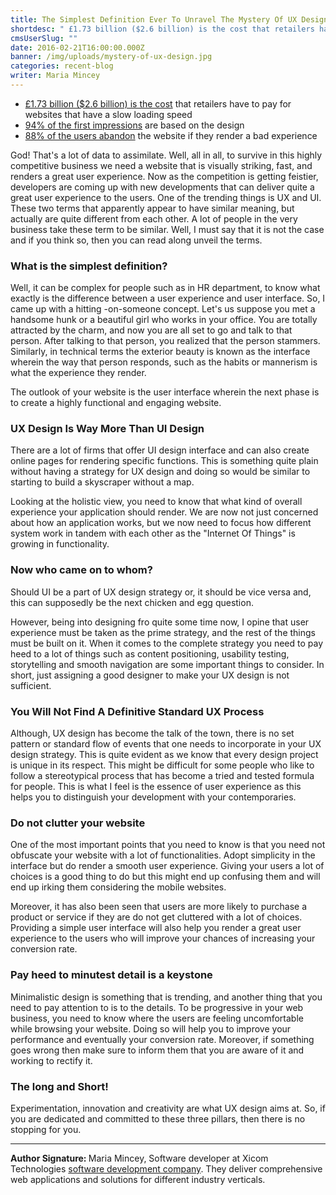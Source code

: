 ```yaml
---
title: The Simplest Definition Ever To Unravel The Mystery Of UX Design
shortdesc: " £1.73 billion ($2.6 billion) is the cost that retailers have to pay for websites that have a slow loading speed  94% of the first impressions are based on the design  88% of the users abandon the website if they render a bad experience"
cmsUserSlug: ""
date: 2016-02-21T16:00:00.000Z
banner: /img/uploads/mystery-of-ux-design.jpg
categories: recent-blog
writer: Maria Mincey
---
```


<ul class="circle-list"><li><a href="https://econsultancy.com/blog/9790-slow-loading-websites-cost-retailers-1-73bn-in-lost-sales-each-year" target="_blank">£1.73 billion ($2.6 billion) is the cost</a> that retailers have to pay for websites that have a slow loading speed</li><li><a href="https://www.researchgate.net/publication/221516871_Trust_and_mistrust_of_online_health_sites" target="_blank">94% of the first impressions</a> are based on the design</li><li><a href="https://twitter.com/intent/tweet?text=" target="_blank">88% of the users abandon</a> the website if they render a bad experience</li></ul>
 
God! That's a lot of data to assimilate. Well, all in all, to survive in this highly competitive business we need a  website that is visually striking, fast, and renders a great user experience. Now as the competition is getting feistier, developers are coming up with new developments that can deliver quite a great user experience to the users. One of the trending things is UX and UI. These two terms that apparently appear to have similar meaning, but actually are quite different from each other. A lot of people in the very business take these term to be similar. Well, I must say that it is  not the case and if you think so, then you can read along unveil the terms. 

### What is the simplest definition? 

Well, it can be complex for people such as in HR department, to know what exactly is the difference between a user experience and user interface. So, I came up with a hitting -on-someone concept. Let's us suppose you met a handsome hunk or a beautiful girl who works in your office. You are totally attracted by the charm, and now you are all set to go and talk to that person. After talking to that person, you realized that the person stammers. Similarly, in technical terms the exterior beauty is known as the interface wherein the way that person responds, such as the habits or mannerism is what the experience they render.

The outlook of your website is the user interface wherein the next phase is to create a highly functional and engaging website. 

### UX Design Is Way More Than UI Design

There are a lot of firms that offer UI design interface and can also create online pages for rendering specific functions. This is something quite plain without having a strategy for UX design and doing so would be similar to starting to build a skyscraper without a map. 

Looking at the holistic view, you need to know that what kind of overall experience your application should render. We are now not just concerned about how an application works, but we now need to focus how different system work in tandem with each other as the "Internet Of Things" is growing in functionality. 

### Now who came on to whom?

Should UI be a part of UX design strategy or, it should be vice versa and, this can supposedly be the next chicken and egg question. 

However, being into designing fro quite some time now, I opine that user experience must be taken as the prime strategy, and the rest of the things must be built on it. When it comes to the complete strategy you need to pay heed to a lot of things such as content positioning, usability testing, storytelling and smooth navigation are some important things to consider. In short, just assigning a good designer to make your UX design is not sufficient. 

### You Will Not Find A Definitive Standard UX Process

Although, UX design has become the talk of the town, there is no set pattern or standard flow of events that one needs to incorporate in your UX design strategy. This is quite evident as we know that every design project is unique in its respect. This might be difficult for some people who like to follow a stereotypical process that has become a tried and tested formula for people. This is what I feel is the essence of user experience as this helps you to distinguish your development with your contemporaries. 

### Do not clutter your website

One of the most important points that you need to know is that you need not obfuscate your website with a lot of functionalities. Adopt simplicity in the interface but do render a smooth user experience. Giving your users a lot of choices is a good thing to do but this might end up confusing them and will end up irking them considering the mobile websites. 

Moreover, it has also been seen that users are more likely to purchase a product or service if they are do not get cluttered with a lot of choices. Providing a simple user interface will also help you render a great user experience to the users who will improve your chances of increasing your conversion rate. 

### Pay heed to minutest detail is a keystone

Minimalistic design is something that is trending, and another thing that you need to pay attention to is to the details. To be progressive in your web business, you need to know where the users are feeling uncomfortable while browsing your website. Doing so will help you to improve your performance and eventually your conversion rate. Moreover, if something goes wrong then make sure to inform them that you are aware of it and working to rectify it. 

### The long and Short!

Experimentation, innovation and creativity are what UX design aims at. So, if you are dedicated and committed to these three pillars, then there is no stopping for you. 

<hr>

<p><strong>Author Signature: </strong>Maria Mincey, Software developer at Xicom Technologies <a href="http://www.xicom.biz/" target="_blank">software development company</a>. They deliver comprehensive web applications and solutions for different industry verticals.</p>